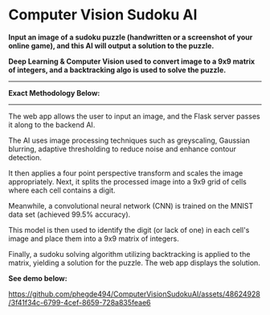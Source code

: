 # Computer Vision Sudoku AI

**Input an image of a sudoku puzzle (handwritten or a screenshot of your online game), and this AI will output a solution to the puzzle.**

**Deep Learning & Computer Vision used to convert image to a 9x9 matrix of integers, and a backtracking algo is used to solve the puzzle.**

_______________________________
**Exact Methodology Below:**
__________________________

The web app allows the user to input an image, and the Flask server passes it along to the backend AI.

The AI uses image processing techniques such as greyscaling, Gaussian blurring, adaptive thresholding to reduce noise and enhance contour detection.

It then applies a four point perspective transform and scales the image appropriately. Next, it splits the processed image into a 9x9 grid of cells where each cell contains a digit.

Meanwhile, a convolutional neural network (CNN) is trained on the MNIST data set (achieved 99.5% accuracy).

This model is then used to identify the digit (or lack of one) in each cell's image and place them into a 9x9 matrix of integers.

Finally, a sudoku solving algorithm utilizing backtracking is applied to the matrix, yielding a solution for the puzzle. The web app displays the solution.

**See demo below:**




https://github.com/phegde494/ComputerVisionSudokuAI/assets/48624928/3f41f34c-6799-4cef-8659-728a835feae6

